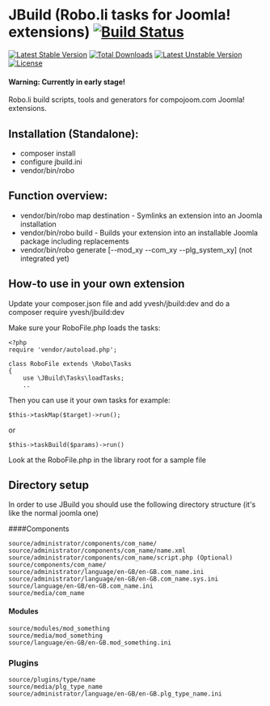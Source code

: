 # JBuild (Robo.li tasks for Joomla! extensions) [![Build Status](http://test01.compojoom.com/api/badge/github.com/yvesh/jbuild/status.svg?branch=master)](http://test01.compojoom.com/github.com/yvesh/jbuild)

[![Latest Stable Version](https://poser.pugx.org/yvesh/jbuild/v/stable)](https://packagist.org/packages/yvesh/jbuild) [![Total Downloads](https://poser.pugx.org/yvesh/jbuild/downloads)](https://packagist.org/packages/yvesh/jbuild) [![Latest Unstable Version](https://poser.pugx.org/yvesh/jbuild/v/unstable)](https://packagist.org/packages/yvesh/jbuild) [![License](https://poser.pugx.org/yvesh/jbuild/license)](https://packagist.org/packages/yvesh/jbuild)

#### Warning: Currently in early stage!

Robo.li build scripts, tools and generators for compojoom.com Joomla! extensions.

## Installation (Standalone):

  * composer install
  * configure jbuild.ini
  * vendor/bin/robo
  

## Function overview:

  * vendor/bin/robo map destination - Symlinks an extension into an Joomla installation
  * vendor/bin/robo build - Builds your extension into an installable Joomla package including replacements
  * vendor/bin/robo generate [--mod_xy --com_xy --plg_system_xy] (not integrated yet)
  
  
## How-to use in your own extension

Update your composer.json file and add yvesh/jbuild:dev and do a composer require yvesh/jbuild:dev

Make sure your RoboFile.php loads the tasks:

```
<?php
require 'vendor/autoload.php';

class RoboFile extends \Robo\Tasks
{
	use \JBuild\Tasks\loadTasks;
	..
```

Then you can use it your own tasks for example:

`$this->taskMap($target)->run();`

or

`$this->taskBuild($params)->run()`

Look at the RoboFile.php in the library root for a sample file


## Directory setup

In order to use JBuild you should use the following directory structure (it's like the normal joomla one)

####Components

```
source/administrator/components/com_name/
source/administrator/components/com_name/name.xml
source/administrator/components/com_name/script.php (Optional)
source/components/com_name/
source/administrator/language/en-GB/en-GB.com_name.ini
source/administrator/language/en-GB/en-GB.com_name.sys.ini
source/language/en-GB/en-GB.com_name.ini
source/media/com_name
```

#### Modules

```
source/modules/mod_something
source/media/mod_something
source/language/en-GB/en-GB.mod_something.ini
```

### Plugins

```
source/plugins/type/name
source/media/plg_type_name
source/administrator/language/en-GB/en-GB.plg_type_name.ini
```